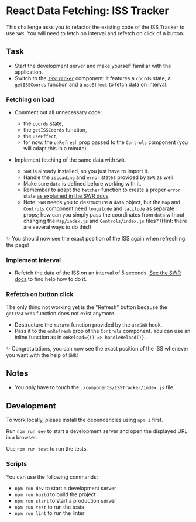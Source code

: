 # React Data Fetching: ISS Tracker

This challenge asks you to refactor the existing code of the ISS Tracker to use `SWR`.
You will need to fetch on interval and refetch on click of a button.

## Task

-   Start the development server and make yourself familiar with the application.
-   Switch to the [`ISSTracker`](./components/ISSTracker/index.js) component: it features a `coords` state, a `getISSCoords` function and a `useEffect` to fetch data on interval.

### Fetching on load

-   Comment out all unnecessary code:

    -   the `coords` state,
    -   the `getISSCoords` function,
    -   the `useEffect`,
    -   for now: the `onRefresh` prop passed to the `Controls` component (you will adapt this in a minute).

-   Implement fetching of the same data with `SWR`.

    -   `SWR` is already installed, so you just have to import it.
    -   Handle the `isLoading` and `error` states provided by `SWR` as well.
    -   Make sure `data` is defined before working with it.
    -   Remember to adapt the `fetcher` function to create a proper `error` state [as explained in the SWR docs](https://swr.vercel.app/docs/error-handling#status-code-and-error-object).
    -   Note: `SWR` needs you to destructure a `data` object, but the `Map` and `Controls` component need `longitude` and `latitude` as separate props; how can you simply pass the coordinates from `data` without changing the `Map/index.js` and `Controls/index.js` files? (Hint: there are several ways to do this!)

✨ You should now see the exact position of the ISS again when refreshing the page!

### Implement interval

-   Refetch the data of the ISS on an interval of 5 seconds. [See the SWR docs](https://swr.vercel.app/docs/revalidation#revalidate-on-interval) to find help how to do it.

### Refetch on button click

The only thing not working yet is the "Refresh" button because the `getISSCords` function does not exist anymore.

-   Destructure the `mutate` function provided by the `useSWR` hook.
-   Pass it to the `onRefresh` prop of the `Controls` component. You can use an inline function as in `onReload={() => handleReload()}`.

✨ Congratulations, you can now see the exact position of the ISS whenever you want with the help of `SWR`!

## Notes

-   You only have to touch the `./components/ISSTracker/index.js` file.

## Development

To work locally, please install the dependencies using `npm i` first.

Run `npm run dev` to start a development server and open the displayed URL in a browser.

Use `npm run test` to run the tests.

### Scripts

You can use the following commands:

-   `npm run dev` to start a development server
-   `npm run build` to build the project
-   `npm run start` to start a production server
-   `npm run test` to run the tests
-   `npm run lint` to run the linter
